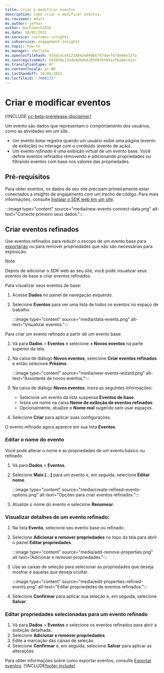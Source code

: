 ```yaml
---
title: Criar e modificar eventos
description: Como criar e modificar eventos.
ms.reviewer: mhart
ms.author: jefhar
author: mochimochi016
ms.date: 10/01/2021
ms.service: customer-insights
ms.subservice: engagement-insights
ms.topic: how-to
ms.manager: shellyha
ms.openlocfilehash: 935dc4cd41218842e8406b747daef47de04e337a
ms.sourcegitcommit: 693458e13e4b4d94b6205093559912f6a4dc4a1c
ms.translationtype: HT
ms.contentlocale: pt-BR
ms.lasthandoff: 10/06/2021
ms.locfileid: "7606172"
---
```

# <a name="create-and-modify-events"></a>Criar e modificar eventos

[!INCLUDE [cc-beta-prerelease-disclaimer](includes/cc-beta-prerelease-disclaimer.md)]

Um evento são dados que representam o comportamento dos usuários, como as atividades em um site.

- Um evento *base* registra quando um usuário exibe uma página (evento de exibição) ou interage com o conteúdo (evento de ação).
- Um evento *refinado* é uma exibição virtual de um evento base. Você define eventos refinados removendo e adicionando propriedades ou filtrando eventos com base nos valores das propriedades.

## <a name="prerequisites"></a>Pré-requisitos

Para obter eventos, os dados de seu site precisam primeiramente estar conectados a insights de engajamento com um trecho de código. Para mais informações, consulte [Instalar o SDK web em um site](instrument-website.md).

 :::image type="content" source="media/new-events-connect-data.png" alt-text="Conecte primeiro seus dados.":::

## <a name="create-refined-events"></a>Criar eventos refinados

Use eventos refinados para reduzir o escopo de um evento base para [exportação](export-events.md) ou para remover propriedades que não são necessárias para exposição.

> [!NOTE]
> Depois de adicionar o SDK web ao seu site, você pode visualizar seus eventos de base e criar eventos refinados. 

Para visualizar seus eventos de base:

1. Acesse **Dados** no painel de navegação esquerdo.

1. Selecione **Eventos** para ver uma lista de todos os eventos no espaço de trabalho.

    :::image type="content" source="media/data-events.png" alt-text="Visualizar eventos.":::

Para criar um evento refinado a partir de um evento base: 

1. Vá para **Dados** > **Eventos** e selecione **+ Novos eventos** na parte superior da tela.

1. Na caixa de diálogo **Novos eventos**, selecione **Criar eventos refinados** e então selecione **Próximo**.
   
     :::image type="content" source="media/new-events-wizard.png" alt-text="Assistente de novos eventos.":::
     
1. Na caixa de diálogo **Novos eventos**, insira as seguintes informações:

   - Selecione um evento da lista suspensa **Eventos de base**.
   - Insira um nome na caixa **Nome de exibição de eventos refinados**.
   - Opcionalmente, atualize o **Nome real** sugerido sem usar espaços.

1. Selecione **Criar** para aplicar suas configurações.

O evento refinado agora aparece em sua lista **Eventos**.

### <a name="edit-event-name"></a>Editar o nome do evento

Você pode alterar o nome e as propriedades de um evento básico ou refinado.

1. Vá para **Dados** > **Eventos**. 

1. Selecione **Mais [...]** para um evento e, em seguida, selecione **Editar nome**.
    
     :::image type="content" source="media/create-refined-events-options.png" alt-text="Opções para criar eventos refinados.":::

3. Atualize o nome do evento e selecione **Renomear**.

### <a name="view-the-details-of-a-refined-event"></a>Visualizar detalhes de um evento refinado:

1. Na lista **Evento**, selecione seu evento base ou refinado. 

1. Selecione **Adicionar e remover propriedades** no topo da tela para abrir o painel **Editar propriedades**. 

     :::image type="content" source="media/add-remove-properties.png" alt-text="Adicionar e remover propriedades.":::

1. Use as caixas de seleção para selecionar as propriedades que deseja mostrar e aquelas que deseja ocultar. 

   :::image type="content" source="media/edit-properties-refined-events.png" alt-text="Editar propriedades de eventos refinados.":::

1. Selecione **Confirmar** para aplicar sua seleção e, em seguida, selecione **Salvar**.


### <a name="edit-selected-properties-for-a-refined-event"></a>Editar propriedades selecionadas para um evento refinado

1. Vá para **Dados** > **Eventos** e selecione os eventos refinados para abrir a exibição detalhada.
1. Selecione **Adicionar e remover propriedades**. 
1. Edite a marcação das caixas de seleção.
1. Selecione **Confirmar** e, em seguida, selecione **Salvar** para aplicar as alterações.

Para obter informações sobre como exportar eventos, consulte [Exportar eventos](export-events.md).
[!INCLUDE[footer-include](../includes/footer-banner.md)]
